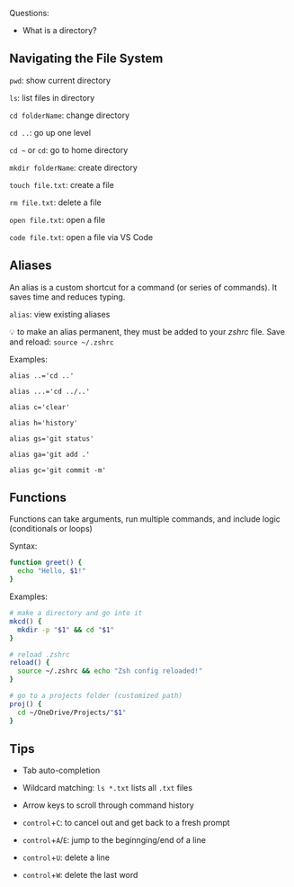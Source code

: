 
Questions:

- What is a directory?



## Navigating the File System

`pwd`: show current directory

`ls`: list files in directory

`cd folderName`: change directory

`cd ..`: go up one level

`cd ~` or `cd`: go to home directory

`mkdir folderName`: create directory

`touch file.txt`: create a file

`rm file.txt`: delete a file

`open file.txt`: open a file

`code file.txt`: open a file via VS Code

## Aliases

An alias is a custom shortcut for a command (or series of commands). It saves time and reduces typing.

`alias`: view existing aliases

:bulb: to make an alias permanent, they must be added to your *zshrc* file. Save and reload: `source ~/.zshrc`

Examples:

`alias ..='cd ..'`

`alias ...='cd ../..'`

`alias c='clear'`

`alias h='history'`

`alias gs='git status'`

`alias ga='git add .'`

`alias gc='git commit -m'`

## Functions

Functions can take arguments, run multiple commands, and include logic (conditionals or loops)

Syntax:

```Bash
function greet() {
  echo "Hello, $1!"
}
```

Examples:

```Bash
# make a directory and go into it
mkcd() {             
  mkdir -p "$1" && cd "$1"
}

# reload .zshrc
reload() {             
  source ~/.zshrc && echo "Zsh config reloaded!"
}

# go to a projects folder (customized path)
proj() {               
  cd ~/OneDrive/Projects/"$1"
}
```

## Tips

- Tab auto-completion

- Wildcard matching: `ls *.txt` lists all `.txt` files

- Arrow keys to scroll through command history

- `control`+`C`: to cancel out and get back to a fresh prompt

- `control`+`A`/`E`: jump to the beginnging/end of a line

- `control`+`U`: delete a line

- `control`+`W`: delete the last word
